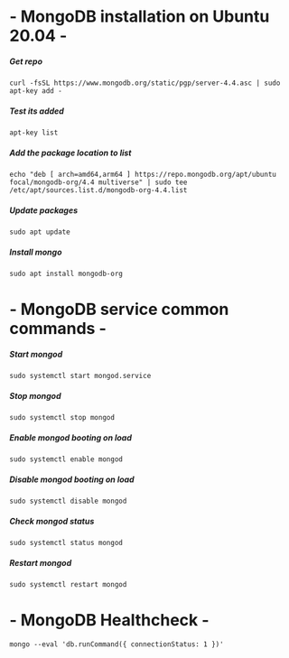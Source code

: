 # - MongoDB installation on Ubuntu 20.04 - 

##### Get repo
`curl -fsSL https://www.mongodb.org/static/pgp/server-4.4.asc | sudo apt-key add -`

##### Test its added
`apt-key list`

##### Add the package location to list
`echo "deb [ arch=amd64,arm64 ] https://repo.mongodb.org/apt/ubuntu focal/mongodb-org/4.4 multiverse" | sudo tee /etc/apt/sources.list.d/mongodb-org-4.4.list`

##### Update packages
`sudo apt update`

##### Install mongo
`sudo apt install mongodb-org`

# - MongoDB service common commands - 
##### Start mongod
`sudo systemctl start mongod.service`
##### Stop mongod
`sudo systemctl stop mongod`
##### Enable mongod booting on load
`sudo systemctl enable mongod`
##### Disable mongod booting on load
`sudo systemctl disable mongod`
##### Check mongod status
`sudo systemctl status mongod`
##### Restart mongod
`sudo systemctl restart mongod`

# - MongoDB Healthcheck -
`mongo --eval 'db.runCommand({ connectionStatus: 1 })'`
